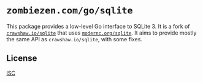 # `zombiezen.com/go/sqlite`

This package provides a low-level Go interface to SQLite 3. It is a fork of
[`crawshaw.io/sqlite`][] that uses [`modernc.org/sqlite`][]. It aims to provide
mostly the same API as `crawshaw.io/sqlite`, with some fixes.

[`crawshaw.io/sqlite`]: https://github.com/crawshaw/sqlite
[`modernc.org/sqlite`]: https://pkg.go.dev/modernc.org/sqlite

## License

[ISC](LICENSE)
